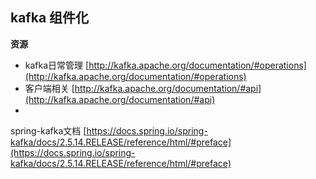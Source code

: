 ## kafka 组件化

**资源**

* kafka日常管理 [http://kafka.apache.org/documentation/#operations](http://kafka.apache.org/documentation/#operations)
* 客户端相关 [http://kafka.apache.org/documentation/#api](http://kafka.apache.org/documentation/#api)
*

spring-kafka文档 [https://docs.spring.io/spring-kafka/docs/2.5.14.RELEASE/reference/html/#preface](https://docs.spring.io/spring-kafka/docs/2.5.14.RELEASE/reference/html/#preface)